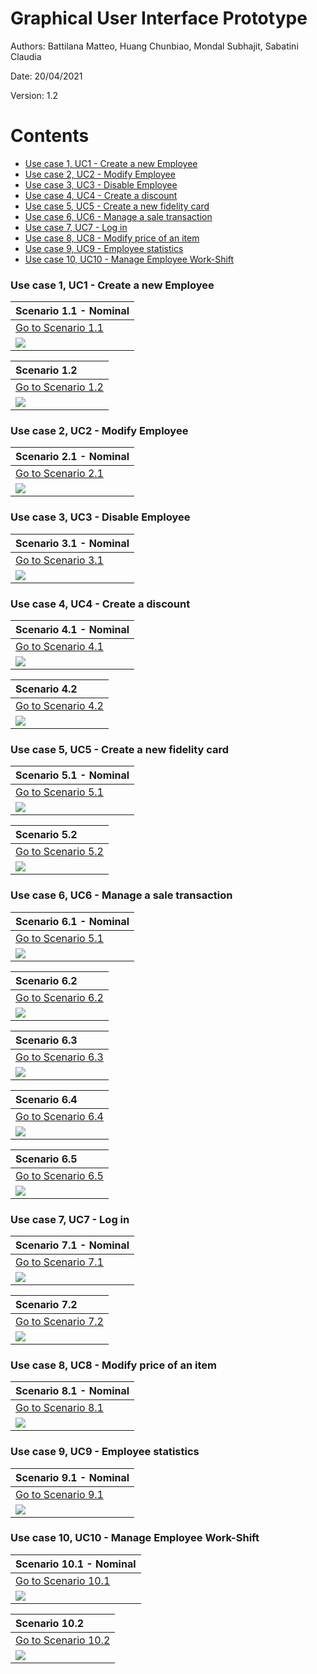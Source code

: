 # Graphical User Interface Prototype  

Authors: Battilana Matteo, Huang Chunbiao, Mondal Subhajit, Sabatini Claudia

Date: 20/04/2021

Version: 1.2


# Contents
- [Use case 1, UC1 - Create a new Employee](#use-case-1-uc1-create-a-new-employee)
- [Use case 2, UC2 - Modify Employee](#use-case-2-uc2-modify-employee)
- [Use case 3, UC3 - Disable Employee](#use-case-3-uc3-disable-employee)
- [Use case 4, UC4 - Create a discount](#use-case-4-uc4-create-a-discount)
- [Use case 5, UC5 - Create a new fidelity card](#use-case-5-uc5-create-a-new-fidelity-card)
- [Use case 6, UC6 - Manage a sale transaction](#use-case-6-uc6-manage-a-sale-transaction)
- [Use case 7, UC7 - Log in](#use-case-7-uc7-log-in)
- [Use case 8, UC8 - Modify price of an item](#use-case-8-uc8-modify-price-of-an-item)
- [Use case 9, UC9 - Employee statistics](#use-case-9-uc9-employee-statistics)
- [Use case 10, UC10 - Manage Employee Work-Shift](#use-case-10-uc10-manage-employee-work-shift)


### Use case 1, UC1 - Create a new Employee
 | Scenario 1.1 - Nominal  |
 | :----------- |
 |[Go to Scenario 1.1](./RequirementsDocument.md#scenario-11-nominal)|
 | ![](image/placeholder.png)|

 | Scenario 1.2 |
 | :----------- |
 |[Go to Scenario 1.2](./RequirementsDocument.md#scenario-12)|
 | ![](image/placeholder.png)|

### Use case 2, UC2 - Modify Employee
 | Scenario 2.1 - Nominal |
 | :----------- |
 |[Go to Scenario 2.1](./RequirementsDocument.md#scenario-21-nominal)|
 | ![](image/placeholder.png)|

### Use case 3, UC3 - Disable Employee
 | Scenario 3.1 - Nominal |
 | :----------- |
 |[Go to Scenario 3.1](./RequirementsDocument.md#scenario-31-nominal)|
 | ![](image/placeholder.png)|


### Use case 4, UC4 - Create a discount
 | Scenario 4.1 - Nominal |
 | :----------- |
 |[Go to Scenario 4.1](./RequirementsDocument.md#scenario-41-nominal)|
 | ![](image/placeholder.png)|

| Scenario 4.2 |
 | :----------- |
 |[Go to Scenario 4.2](./RequirementsDocument.md#scenario-42)|
 | ![](image/placeholder.png)|


### Use case 5, UC5 - Create a new fidelity card
 | Scenario 5.1 - Nominal |
 | :----------- |
 |[Go to Scenario 5.1](./RequirementsDocument.md#scenario-51-nominal)|
 | ![](image/s5.1.png)|

| Scenario 5.2 |
 | :----------- |
 |[Go to Scenario 5.2](./RequirementsDocument.md#scenario-52)|
 | ![](image/s5.2.png)|


### Use case 6, UC6 - Manage a sale transaction
 | Scenario 6.1 - Nominal |
 | :----------- |
 |[Go to Scenario 5.1](./RequirementsDocument.md#scenario-51-nominal)|
 | ![](image/placeholder.png)|

| Scenario 6.2 |
 | :----------- |
 |[Go to Scenario 6.2](./RequirementsDocument.md#scenario-62)|
 | ![](image/placeholder.png)|

  | Scenario 6.3 |
 | :----------- |
 |[Go to Scenario 6.3](./RequirementsDocument.md#scenario-63)|
 | ![](image/placeholder.png)|

| Scenario 6.4 |
 | :----------- |
 |[Go to Scenario 6.4](./RequirementsDocument.md#scenario-64)|
 | ![](image/placeholder.png)|

  | Scenario 6.5|
 | :----------- |
 |[Go to Scenario 6.5](./RequirementsDocument.md#scenario-65)|
 | ![](image/placeholder.png)|


### Use case 7, UC7 - Log in
 | Scenario 7.1 - Nominal |
 | :----------- |
 |[Go to Scenario 7.1](./RequirementsDocument.md#scenario-71)|
 | ![](image/placeholder.png)|

| Scenario 7.2 |
 | :----------- |
 |[Go to Scenario 7.2](./RequirementsDocument.md#scenario-72)|
 | ![](image/placeholder.png)|



### Use case 8, UC8 - Modify price of an item
 | Scenario 8.1 - Nominal |
 | :----------- |
 |[Go to Scenario 8.1](./RequirementsDocument.md#scenario-81)|
 | ![](image/placeholder.png)|


### Use case 9, UC9 - Employee statistics
 | Scenario 9.1 - Nominal |
 | :----------- |
 |[Go to Scenario 9.1](./RequirementsDocument.md#scenario-91)|
 | ![](image/s9.1.png)|

### Use case 10, UC10 - Manage Employee Work-Shift
 | Scenario 10.1 - Nominal |
 | :----------- |
 |[Go to Scenario 10.1](./RequirementsDocument.md#scenario-101)|
 | ![](image/placeholder.png)|

| Scenario 10.2|
 | :----------- |
 |[Go to Scenario 10.2](./RequirementsDocument.md#scenario-102)|
 | ![](image/placeholder.png)|
